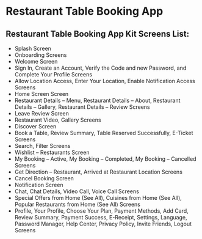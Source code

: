 # Restaurant Table Booking App

## Restaurant Table Booking App Kit Screens List:

* Splash Screen
* Onboarding Screens
* Welcome Screen
* Sign In, Create an Account, Verify the Code and new Password, and Complete Your Profile Screens
* Allow Location Access, Enter Your Location, Enable Notification Access Screens
* Home Screen Screen
* Restaurant Details – Menu, Restaurant Details – About, Restaurant Details – Gallery, Restaurant Details – Review Screens
* Leave Review Screen
* Restaurant Video, Gallery Screens
* Discover Screen
* Book a Table, Review Summary, Table Reserved Successfully, E-Ticket Screens
* Search, Filter Screens
* Wishlist – Restaurants Screen
* My Booking – Active, My Booking – Completed, My Booking – Cancelled Screens
* Get Direction – Restaurant, Arrived at Restaurant Location Screens
* Cancel Booking Screen
* Notification Screen
* Chat, Chat Details, Video Call, Voice Call Screens
* Special Offers from Home (See All), Cuisines from Home (See All), Popular Restaurants from Home (See All) Screens
* Profile, Your Profile, Choose Your Plan, Payment Methods, Add Card, Review Summary, Payment Success, E-Receipt, Settings, Language, Password Manager, Help Center, Privacy Policy, Invite Friends, Logout Screens